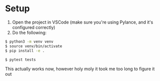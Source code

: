 # Setup

1. Open the project in VSCode (make sure you're using Pylance, and it's configured correctly)
2. Do the following:

```bash
$ python3 -m venv venv
$ source venv/bin/activate
$ pip install -e .

$ pytest tests
```

This actually works now, however holy moly it took me too long to figure it out